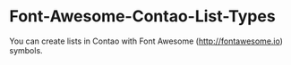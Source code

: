 Font-Awesome-Contao-List-Types
==============================

You can create lists in Contao with Font Awesome (http://fontawesome.io) symbols.
